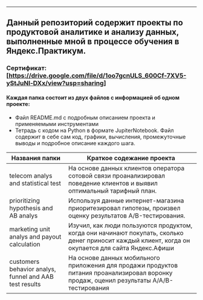 * * * 
## Данный репозиторий содержит проекты по продуктовой аналитике и анализу данных, выполненные мной в процессе обучения в Яндекс.Практикум.
### Сертификат: [https://drive.google.com/file/d/1oo7gcnULS_600Cf-7XV5-yStJuNl-DXx/view?usp=sharing]
#### Каждая папка состоит из двух файлов с информацией об одном проекте:
- Файл README.md с подробным описанием проекта и применяемыми инструментами
- Тетрадь с кодом на Python в формате JupiterNotebook. Файл содержит в себе сам код, графики, вычисления, промежуточные выводы и подробное описание каждого шага. 

Названия папки | Краткое содежание проекта 
--- | --- 
telecom analys and statistical test    | На основе данных клиентов оператора сотовой связи проанализировал поведение клиентов и выявил оптимальный тарифный план.
prioritizing hypothesis and AB analys | Используя данные интернет-магазина приоритезировал гипотезы, произвел оценку результатов A/B-тестирования.
marketing unit analys and payout calculation | Изучил, как люди пользуются продуктом, когда они начинают покупать, сколько денег приносит каждый клиент, когда он окупается для сайта Яндекс.Афиши
сustomers behavior analys, funnel and AAB test results| На основе данных мобильного приложения для продажи продуктов питания проанализировал воронку продаж, оценил результаты A/A/B-тестирования



